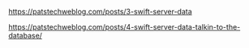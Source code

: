 https://patstechweblog.com/posts/3-swift-server-data

https://patstechweblog.com/posts/4-swift-server-data-talkin-to-the-database/

